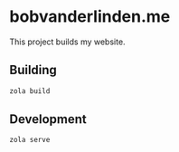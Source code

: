 # bobvanderlinden.me

This project builds my website.

## Building

```sh
zola build
```

## Development

```sh
zola serve
```
